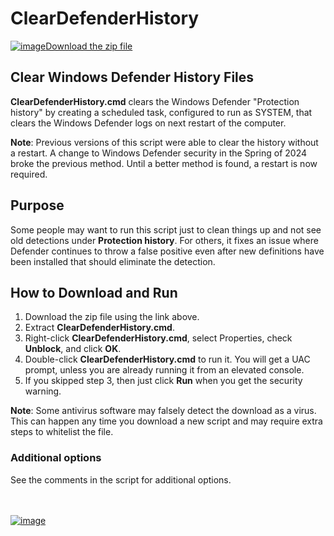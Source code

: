 # ClearDefenderHistory

[![image](https://github.com/LesFerch/WinSetView/assets/79026235/0188480f-ca53-45d5-b9ff-daafff32869e)Download the zip file](https://github.com/LesFerch/ClearDefenderHistory/archive/refs/heads/main.zip)

## Clear Windows Defender History Files

**ClearDefenderHistory.cmd** clears the Windows Defender "Protection history" by creating a scheduled task, configured to run as SYSTEM, that clears the Windows Defender logs on next restart of the computer.

**Note**: Previous versions of this script were able to clear the history without a restart. A change to Windows Defender security in the Spring of 2024 broke the previous method. Until a better method is found, a restart is now required.

## Purpose

Some people may want to run this script just to clean things up and not see old detections under **Protection history**. For others, it fixes an issue where Defender continues to throw a false positive even after new definitions have been installed that should eliminate the detection.

## How to Download and Run

1. Download the zip file using the link above.
2. Extract **ClearDefenderHistory.cmd**.
3. Right-click **ClearDefenderHistory.cmd**, select Properties, check **Unblock**, and click **OK**.
4. Double-click  **ClearDefenderHistory.cmd** to run it. You will get a UAC prompt, unless you are already running it from an elevated console.
5. If you skipped step 3, then just click **Run** when you get the security warning.

**Note**: Some antivirus software may falsely detect the download as a virus. This can happen any time you download a new script and may require extra steps to whitelist the file.

### Additional options

See the comments in the script for additional options.

\
\
[![image](https://github.com/LesFerch/WinSetView/assets/79026235/63b7acbc-36ef-4578-b96a-d0b7ea0cba3a)](https://github.com/LesFerch/ClearDefenderHistory)
